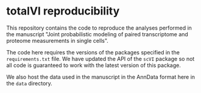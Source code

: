 # totalVI reproducibility

This repository contains the code to reproduce the analyses performed in the manuscript "Joint probabilistic modeling of paired transcriptome and proteome measurements in single cells".

The code here requires the versions of the packages specified in the `requirements.txt` file. We have updated the API of the `scVI` package so not all code is guaranteed to work with the latest version of this package.

We also host the data used in the manuscript in the AnnData format here in the `data` directory. 

